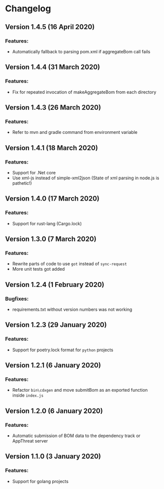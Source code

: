 # Changelog

## Version 1.4.5 (16 April 2020)

### Features:

- Automatically fallback to parsing pom.xml if aggregateBom call fails

## Version 1.4.4 (31 March 2020)

### Features:

- Fix for repeated invocation of makeAggregateBom from each directory

## Version 1.4.3 (26 March 2020)

### Features:

- Refer to mvn and gradle command from environment variable

## Version 1.4.1 (18 March 2020)

### Features:

- Support for .Net core
- Use xml-js instead of simple-xml2json (State of xml parsing in node.js is pathetic!)

## Version 1.4.0 (17 March 2020)

### Features:

- Support for rust-lang (Cargo.lock)

## Version 1.3.0 (7 March 2020)

### Features:

- Rewrite parts of code to use `got` instead of `sync-request`
- More unit tests got added

## Version 1.2.4 (1 February 2020)

### Bugfixes:

- requirements.txt without version numbers was not working

## Version 1.2.3 (29 January 2020)

### Features:

- Support for poetry.lock format for `python` projects

## Version 1.2.1 (6 January 2020)

### Features:

- Refactor `bin\cdxgen` and move submitBom as an exported function inside `index.js`

## Version 1.2.0 (6 January 2020)

### Features:

- Automatic submission of BOM data to the dependency track or AppThreat server

## Version 1.1.0 (3 January 2020)

### Features:

- Support for golang projects
